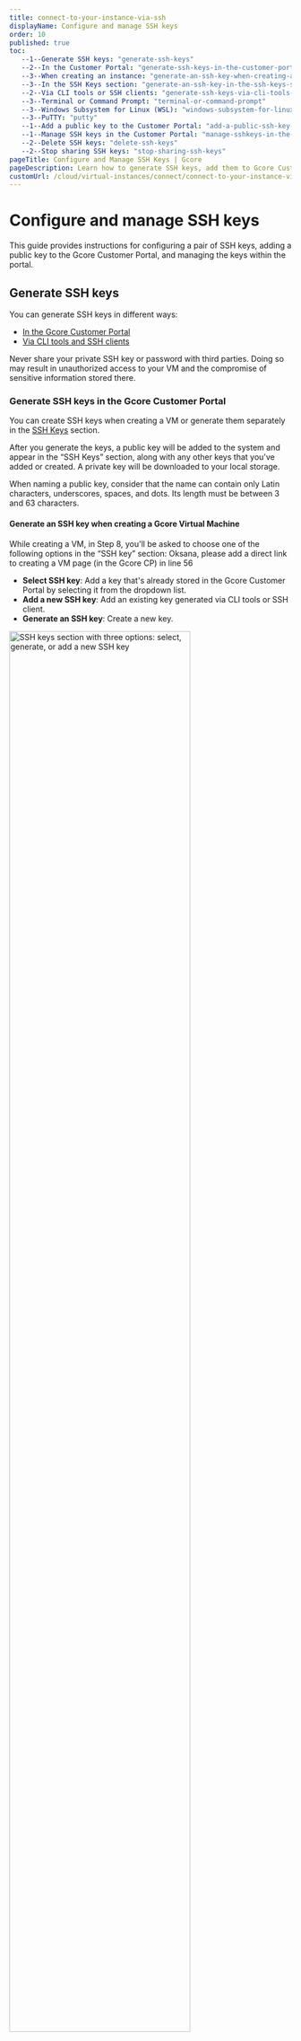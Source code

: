 ```yaml
---
title: connect-to-your-instance-via-ssh
displayName: Configure and manage SSH keys
order: 10
published: true
toc:
   --1--Generate SSH keys: "generate-ssh-keys"
   --2--In the Customer Portal: "generate-ssh-keys-in-the-customer-portal"
   --3--When creating an instance: "generate-an-ssh-key-when-creating-an-instance"
   --3--In the SSH Keys section: "generate-an-ssh-key-in-the-ssh-keys-section"
   --2--Via CLI tools or SSH clients: "generate-ssh-keys-via-cli-tools-or-ssh-clients"
   --3--Terminal or Command Prompt: "terminal-or-command-prompt"
   --3--Windows Subsystem for Linux (WSL): "windows-subsystem-for-linux-wsl"
   --3--PuTTY: "putty"
   --1--Add a public key to the Customer Portal: "add-a-public-ssh-key-to-the-customer-portal"
   --1--Manage SSH keys in the Customer Portal: "manage-sshkeys-in-the-customer-portal"
   --2--Delete SSH keys: "delete-ssh-keys"
   --2--Stop sharing SSH keys: "stop-sharing-ssh-keys"
pageTitle: Configure and Manage SSH Keys | Gcore
pageDescription: Learn how to generate SSH keys, add them to Gcore Customer Portal, delete them, and stop sharing them
customUrl: /cloud/virtual-instances/connect/connect-to-your-instance-via-ssh 
---
```

# Configure and manage SSH keys

This guide provides instructions for configuring a pair of SSH keys, adding a public key to the Gcore Customer Portal, and managing the keys within the portal.

## Generate SSH keys 

You can generate SSH keys in different ways: 

- [In the Gcore Customer Portal](https://gcore.com/docs/cloud/virtual-instances/connect/connect-to-your-instance-via-ssh#generate-ssh-keys-in-the-customer-portal)
- [Via CLI tools and SSH clients](https://gcore.com/docs/cloud/virtual-instances/connect/connect-to-your-instance-via-ssh#generate-ssh-keys-via-cli-tools-or-ssh-clients)

<alert-element type="warning" title="Warning">

Never share your private SSH key or password with third parties. Doing so may result in unauthorized access to your VM and the compromise of sensitive information stored there. 

</alert-element>

### Generate SSH keys in the Gcore Customer Portal

You can create SSH keys when creating a VM or generate them separately in the [SSH Keys](https://gcore.com/docs/cloud/virtual-instances/connect/connect-to-your-instance-via-ssh#generate-an-ssh-key-in-the-ssh-keys-section) section. 

After you generate the keys, a public key will be added to the system and appear in the “SSH Keys” section, along with any other keys that you've added or created. A private key will be downloaded to your local storage.

<alert-element type="info" title="Info">

When naming a public key, consider that the name can contain only Latin characters, underscores, spaces, and dots. Its length must be between 3 and 63 characters.

</alert-element>

<tabset-element>

#### Generate an SSH key when creating a Gcore Virtual Machine 

While creating a VM, in Step 8, you'll be asked to choose one of the following options in the “SSH key” section:
Oksana, please add a direct link to creating a VM page (in the Gcore CP) in line 56
- **Select SSH key**: Add a key that's already stored in the Gcore Customer Portal by selecting it from the dropdown list.
- **Add a new SSH key**: Add an existing key generated via CLI tools or SSH client.
- **Generate an SSH key**: Create a new key.

<img src="https://assets.gcore.pro/docs/cloud/virtual-instances/connect/connect-to-your-instance-via-ssh/create-instance-ssh-keys.png" alt="SSH keys section with three options: select, generate, or add a new SSH key" width="80%">

To generate a new key:

1\. Click **Generate SSH key**. A new dialog box will open.

2\.  Enter the key name to identify the key in the system. 

3\. Select **Create SSH key** and save the public key locally.

<img src="https://assets.gcore.pro/docs/cloud/virtual-instances/connect/connect-to-your-instance-via-ssh/autogenerate-ssh-key.png" alt="A dialog with options to name and create an SSH key" width="80%">
 
#### Generate an SSH key in the Gcore Customer Portal

Generate a pair of SSH keys separately, then use a public key for authentication when creating your VM.

To generate the keys:

1\. In the Gcore Customer Portal, go to **Cloud** > **SSH Keys**.

2\. Click **Autogenerate SSH key**.

<img src="https://assets.gcore.pro/docs/cloud/virtual-instances/connect/connect-to-your-instance-via-ssh/cloud-ssh-keys-annotated.png" alt="An SSH keys tab in the Gcore Customer Portal" width="80%">

3\. Enter the key name and select **Create SSH key**.

<img src="https://assets.gcore.pro/docs/cloud/virtual-instances/connect/connect-to-your-instance-via-ssh/autogenerate-ssh-key.png" alt="A dialog with options to name and create an SSH key" width="80%">

4\. The public key will be added to a VM and the private key will be saved to your local storage.

</tabset-element>

## Generate SSH keys via CLI tools or SSH clients

<tabset-element>

### Terminal or command prompt 

Follow these instructions to generate SSH keys on Linux, macOS, or Windows 10/11 devices:

1\. Open Terminal (Linux, macOS) or Command Prompt (cmd.exe on Windows).

2\. Run the following command to generate a key pair: 

```
ssh-keygen -t rsa -b 2048
```

You'll be asked to enter the file where the keys should be saved. You can specify a custom location (for example, `.ssh/`), or press **Enter** to save the keys to the default directory. The default directory is `~/.` for Linux/macOS and `C:\Users\\` for Windows.

4\. Press **Enter**.

5\. You’ll be asked to enter a password for the key as an additional security step. You can either create a password and enter it every time you connect via SSH or leave the field empty and press **Enter** to create the key without a password.

6\. Confirm the password by entering it again, or leave the field empty and press **Enter**. You can find your key in the default directory or in the custom location you've specified during the key creation.

7\. The public key will be saved in the .pub file. You need to add this public key to your VM as described in our guide on [adding a public SSH key to the Customer Portal](https://gcore.com/docs/cloud/virtual-instances/connect/connect-to-your-instance-via-ssh#add-a-public-ssh-key-to-the-customer-portal). 

### Windows subsystem for Linux (WSL)

You can use various distributions of Linux on Windows 11 to generate SSH keys and connect to your VM. This requires the WSL to be installed on your device; follow the <a href="https://learn.microsoft.com/en-us/windows/wsl/install" target="_blank">official Microsoft guide</a> to do so.

To generate SSH keys via WSL:

1\. Open Windows Command Prompt or PowerShell.

2\. Launch a default Linux distribution inside your current command line by running this command: `wsl.exe`. 
There are multiple ways to run a Linux distribution, you can read more about them in Microsoft's guide to <a href="https://learn.microsoft.com/en-us/windows/wsl/install#ways-to-run-multiple-linux-distributions-with-wsl" target="_blank">ways to run multiple Linux distributions with WSL</a>.

3\. Run the following command to generate a key pair:

```ssh-keygen -t rsa -b 2048
```

4\. You'll be asked to enter the file where the keys should be saved. You can specify a custom location (for example, `.ssh/`) or press **Enter** to save the keys to the default directory. The default directory is `C:\Users\\`.

5\. Press **Enter**.

6\. You’ll be asked to enter a password for the key. You can either create a password or leave the field empty and press **Enter** to create the key without a password.

7\. Confirm the password by entering it one more time or leave the field empty and press **Enter**. You can find your key in the default directory or in the custom location you've specified during the key creation.

8\. The public key will be saved in the .pub file. You need to add this public key to your VM as described in our guide on [adding a public SSH key to the Customer Portal](https://gcore.com/docs/cloud/virtual-instances/connect/connect-to-your-instance-via-ssh#add-a-public-ssh-key-to-the-customer-portal).

### PuTTY 

Follow these instructions to generate SSH keys on Windows 10/11 devices:

1\. Download and install the <a href="https://putty.org/" target="_blank">PuTTY package</a>.

2\. Launch the PuTTYgen app.

3\. Find the “Type of key to generate” parameter and select RSA. 

4\. In the “Number of bits in a generated key” field, set the value to `2048`.

<img src="https://assets.gcore.pro/docs/cloud/virtual-instances/connect/connect-to-your-instance-via-ssh/puttygen-connect.png" alt="Puttygen app with two options selected: RSA type of key and 2048 number of bits" width="80%">

5\. Click **Generate**.

<img src="https://assets.gcore.pro/docs/cloud/virtual-instances/connect/connect-to-your-instance-via-ssh/puttygen-generate-key.png" alt="Puttygen app with a generated public key" width="80%">

6\. (Optional) You can enhance the security of your private key by setting up a passphrase, which will be required each time you connect via SSH. To set it up, enter a passphrase in the ‘Key passphrase' field and retype it in the 'Confirm passphrase' field.

7\. While the key is being generated, move the cursor in the “Key” field until the key appears in the field. Click **Save private key** to download the key to your local storage.

<alert-element type="info" title="Info">

If you generated your SSH keys via PuTTYgen or in the Gcore Customer Portal and you want to connect to your instance via PuTTY, you need to convert the keys to the .ppk format as described in our article on <a href="https://gcore.com/docs/cloud/ssh-keys/convert-an-ssh-key-from-pem-to-ppk" target="_blank"> converting an SSH key to a PPK format</a>. 

</alert-element>

</tabset-element>


## Add a public SSH key to the Customer Portal

If you didn’t generate your SSH key via the Gcore Customer Portal, you need to add your public key there. 
To add the key: 

1\. In the Gcore Customer Portal, go to **Cloud** > **SSH keys**.

2\. Select **Add SSH key**.

<img src="https://assets.gcore.pro/docs/cloud/virtual-instances/connect/connect-to-your-instance-via-ssh/cloud-ssh-keys-add.png" alt="An SSH keys tab in the Gcore Customer Portal" width="80%">

3\. In the “SSH key Content” field, paste the public key. 

4\. Add a key name and select **Add SSH key**.

<img src="https://assets.gcore.pro/docs/cloud/virtual-instances/connect/connect-to-your-instance-via-ssh/add-ssh-key-annotated.png" alt="An SSH keys tab in the Gcore Customer Portal" width="80%">

5\. The key will appear in the list of SSH keys, and you can select this key as an authentication method when creating a new instance. 

<alert-element type="info" title="Info">

After you add a public key, it’ll be automatically shared with all users who belong to the same project. To change the key’s visibility, follow the instructions from our guide on how to [stop sharing SSH keys](https://gcore.com/docs/cloud/virtual-instances/connect/connect-to-your-instance-via-ssh#stop-sharing-ssh-keys)

</alert-element>
 
## Manage SSH keys in the Gcore Customer Portal

You can delete a public SSH key from the Gcore Customer Portal, share the key with other users in the same project, or make the key only visible to you. 

### Delete SSH keys

Only the user who created an SSH key or added the public key to the Gcore Customer Portal can delete that key.
To delete the key:

1\. In the Gcore Customer Portal, go to **Cloud** > **SSH keys**.

<img src="https://assets.gcore.pro/docs/cloud/virtual-instances/connect/connect-to-your-instance-via-ssh/cloud-ssh-keys.png" alt="An SSH keys tab in the Gcore Customer Portal" width="80%">

2\. Find the SSH key you want to delete and click on the three-dot icon.  

3\. Click **Delete**. 

<img src="https://assets.gcore.pro/docs/cloud/virtual-instances/connect/connect-to-your-instance-via-ssh/delete-ssh-keys.png" alt="SSH key options menu displaying the Delete button" width="80%">

## Stop sharing SSH keys

After you add or generate an SSH key in the Gcore Customer Portal, the public key is automatically shared with all users in the same project. 

To stop sharing the key and only make it visible to you:

1\. In the Gcore Customer Portal, go to **Cloud** > **SSH keys**.

<img src="https://assets.gcore.pro/docs/cloud/virtual-instances/connect/connect-to-your-instance-via-ssh/cloud-ssh-keys.png" alt="An SSH keys tab in the Gcore Customer Portal" width="80%">

2\. Find the SSH key you want to delete and click on the three-dot icon.  

3\. Click **Stop sharing**. 

<img src="https://assets.gcore.pro/docs/cloud/virtual-instances/connect/connect-to-your-instance-via-ssh/stop-sharing-ssh-keys.png" alt="SSH key options menu displaying the Stop sharing button" width="80%">

You can always start sharing the key again by following the same steps and selecting **Share** from the three-dot icon.
